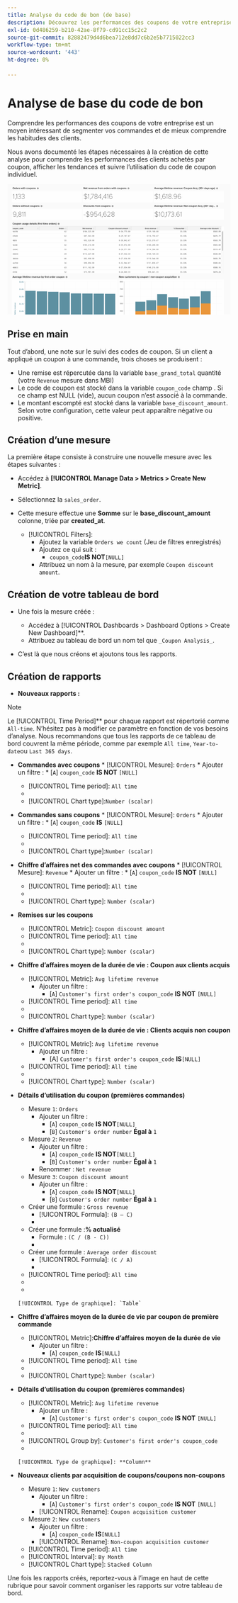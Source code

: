 ```yaml
---
title: Analyse du code de bon (de base)
description: Découvrez les performances des coupons de votre entreprise est un moyen intéressant de segmenter vos commandes et de mieux comprendre les habitudes des clients.
exl-id: 0d486259-b210-42ae-8f79-cd91cc15c2c2
source-git-commit: 82882479d4d6bea712e8dd7c6b2e5b7715022cc3
workflow-type: tm+mt
source-wordcount: '443'
ht-degree: 0%

---
```


# Analyse de base du code de bon

Comprendre les performances des coupons de votre entreprise est un moyen intéressant de segmenter vos commandes et de mieux comprendre les habitudes des clients.

Nous avons documenté les étapes nécessaires à la création de cette analyse pour comprendre les performances des clients achetés par coupon, afficher les tendances et suivre l’utilisation du code de coupon individuel.

![](../../assets/coupon_analysis_dash_720.png)<!--{: width="807" height="471"}-->

## Prise en main

Tout d’abord, une note sur le suivi des codes de coupon. Si un client a appliqué un coupon à une commande, trois choses se produisent :

* Une remise est répercutée dans la variable `base_grand_total` quantité (votre `Revenue` mesure dans MBI)
* Le code de coupon est stocké dans la variable `coupon_code` champ . Si ce champ est NULL (vide), aucun coupon n’est associé à la commande.
* Le montant escompté est stocké dans la variable `base_discount_amount`. Selon votre configuration, cette valeur peut apparaître négative ou positive.

## Création d’une mesure

La première étape consiste à construire une nouvelle mesure avec les étapes suivantes :

* Accédez à **[!UICONTROL Manage Data > Metrics > Create New Metric]**.

* Sélectionnez la `sales_order`.
* Cette mesure effectue une **Somme** sur le **base_discount_amount** colonne, triée par **created_at**.
   * [!UICONTROL Filters]:
      * Ajoutez la variable `Orders we count` (Jeu de filtres enregistrés)
      * Ajoutez ce qui suit :
         * `coupon_code`**IS NOT**`[NULL]`
      * Attribuez un nom à la mesure, par exemple `Coupon discount amount`.

## Création de votre tableau de bord

* Une fois la mesure créée :
   * Accédez à [!UICONTROL Dashboards > Dashboard Options > Create New Dashboard]**.
   * Attribuez au tableau de bord un nom tel que `_Coupon Analysis_`.

* C’est là que nous créons et ajoutons tous les rapports.

## Création de rapports

* **Nouveaux rapports :**

>[!NOTE]
>
>Le [!UICONTROL Time Period]** pour chaque rapport est répertorié comme `All-time`. N’hésitez pas à modifier ce paramètre en fonction de vos besoins d’analyse. Nous recommandons que tous les rapports de ce tableau de bord couvrent la même période, comme par exemple `All time`, `Year-to-date`ou `Last 365 days`.

* **Commandes avec coupons**
   * 
      [!UICONTROL Mesure]: `Orders`
      * Ajouter un filtre :
         * [`A`] `coupon_code` **IS NOT** `[NULL]`
   * [!UICONTROL Time period]: `All time`
   * 
      [!UICONTROL Intervalle]: `None`
   * [!UICONTROL Chart type]:`Number (scalar)`


* **Commandes sans coupons**
   * 
      [!UICONTROL Mesure]: `Orders`
      * Ajouter un filtre :
         * [`A`] `coupon_code` **IS** `[NULL]`
   * [!UICONTROL Time period]: `All time`
   * 
      [!UICONTROL Intervalle]: `None`
   * [!UICONTROL Chart type]:`Number (scalar)`


* **Chiffre d’affaires net des commandes avec coupons**
   * 
      [!UICONTROL Mesure]: `Revenue`
      * Ajouter un filtre :
         * [`A`] `coupon_code` **IS NOT** `[NULL]`
   * [!UICONTROL Time period]: `All time`
   * 
      [!UICONTROL Intervalle]: `None`
   * [!UICONTROL Chart type]: `Number (scalar)`


* **Remises sur les coupons**
   * [!UICONTROL Metric]: `Coupon discount amount`
   * [!UICONTROL Time period]: `All time`
   * 
      [!UICONTROL Intervalle]: `None`
   * [!UICONTROL Chart type]: `Number (scalar)`

* **Chiffre d’affaires moyen de la durée de vie : Coupon aux clients acquis**
   * [!UICONTROL Metric]: `Avg lifetime revenue`
      * Ajouter un filtre :
         * [`A`] `Customer's first order's coupon_code` **IS NOT** `[NULL]`
   * [!UICONTROL Time period]: `All time`
   * 
      [!UICONTROL Intervalle]: `None`
   * [!UICONTROL Chart type]: `Number (scalar)`


* **Chiffre d’affaires moyen de la durée de vie : Clients acquis non coupon**
   * [!UICONTROL Metric]: `Avg lifetime revenue`
      * Ajouter un filtre :
         * [A] `Customer's first order's coupon_code` **IS**`[NULL]`
   * [!UICONTROL Time period]: `All time`
   * 
      [!UICONTROL Intervalle]: `None`
   * [!UICONTROL Chart type]: `Number (scalar)`


* **Détails d’utilisation du coupon (premières commandes)**
   * Mesure `1`: `Orders`
      * Ajouter un filtre :
         * [`A`] `coupon_code` **IS NOT**`[NULL]`
         * [`B`] `Customer's order number` **Égal à** `1`
   * Mesure `2`: `Revenue`
      * Ajouter un filtre :
         * [`A`] `coupon_code` **IS NOT**`[NULL]`
         * [`B`] `Customer's order number` **Égal à** `1`
      * Renommer :  `Net revenue`
   * Mesure `3`: `Coupon discount amount`
      * Ajouter un filtre :
         * [`A`] `coupon_code` **IS NOT**`[NULL]`
         * [`B`] `Customer's order number` **Égal à** `1`
   * Créer une formule : `Gross revenue`
      * [!UICONTROL Formula]: `(B – C)`
      * 
         [!UICONTROL Format]: `Currency`
   * Créer une formule :**% actualisé**
      * Formule : `(C / (B - C))`
      * 
         [!UICONTROL Format]: `Percentage`
   * Créer une formule : `Average order discount`
      * [!UICONTROL Formula]: `(C / A)`
      * 
         [!UICONTROL Format]: `Percentage`
   * [!UICONTROL Time period]: `All time`
   * 
      [!UICONTROL Intervalle]: `None`
   * 

      [!UICONTROL Type de graphique]: `Table`








* **Chiffre d’affaires moyen de la durée de vie par coupon de première commande**
   * [!UICONTROL Metric]:**Chiffre d’affaires moyen de la durée de vie**
      * Ajouter un filtre :
         * [`A`] `coupon_code` **IS**`[NULL]`
   * [!UICONTROL Time period]: `All time`
   * 
      [!UICONTROL Intervalle]: `None`
   * [!UICONTROL Chart type]: `Number (scalar)`


* **Détails d’utilisation du coupon (premières commandes)**
   * [!UICONTROL Metric]: `Avg lifetime revenue`
      * Ajouter un filtre :
         * [`A`] `Customer's first order's coupon_code` **IS NOT** `[NULL]`
   * [!UICONTROL Time period]: `All time`
   * 
      [!UICONTROL Intervalle]: `None`
   * [!UICONTROL Group by]: `Customer's first order's coupon_code`
   * 

      [!UICONTROL Type de graphique]: **Column**


* **Nouveaux clients par acquisition de coupons/coupons non-coupons**
   * Mesure `1`: `New customers`
      * Ajouter un filtre :
         * [`A`] `Customer's first order's coupon_code` **IS NOT** `[NULL]`
      * [!UICONTROL Rename]: `Coupon acquisition customer`
   * Mesure `2`: `New customers`
      * Ajouter un filtre :
         * [`A`] `coupon_code` **IS**`[NULL]`
      * [!UICONTROL Rename]: `Non-coupon acquisition customer`
   * [!UICONTROL Time period]: `All time`
   * [!UICONTROL Interval]: `By Month`
   * [!UICONTROL Chart type]: `Stacked Column`





Une fois les rapports créés, reportez-vous à l’image en haut de cette rubrique pour savoir comment organiser les rapports sur votre tableau de bord.
